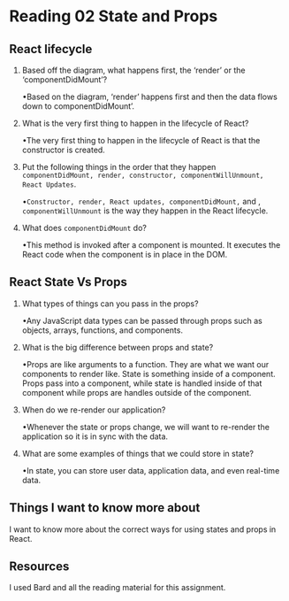 # Reading 02 State and Props

## React lifecycle

1. Based off the diagram, what happens first, the ‘render’ or the ‘componentDidMount’?

    •Based on the diagram, ‘render’ happens first and then the data flows down to componentDidMount’.

2. What is the very first thing to happen in the lifecycle of React?

    •The very first thing to happen in the lifecycle of React is that the constructor is created.

3. Put the following things in the order that they happen <code>componentDidMount, render, constructor, componentWillUnmount, React Updates</code>.

    •<code>Constructor, render, React updates, componentDidMount,</code> and , <code>componentWillUnmount</code> is the way they happen in the React lifecycle.

4. What does <code>componentDidMount</code> do?

    •This method is invoked after a component is mounted. It executes the React code when the component is in place in the DOM.

## React State Vs Props

1. What types of things can you pass in the props?

    •Any JavaScript data types can be passed through props such as objects, arrays, functions, and components.
2. What is the big difference between props and state?

    •Props are like arguments to a function. They are what we want our components to render like. State is something inside of a component. Props pass into a component, while state is handled inside of that component while props are handles outside of the component.

3. When do we re-render our application?

    •Whenever the state or props change, we will want to re-render the application so it is in sync with the data.

4. What are some examples of things that we could store in state?

    •In state, you can store user data, application data, and even real-time data.

## Things I want to know more about

I want to know more about the correct ways for using states and props in React.

## Resources

I used Bard and all the reading material for this assignment.
